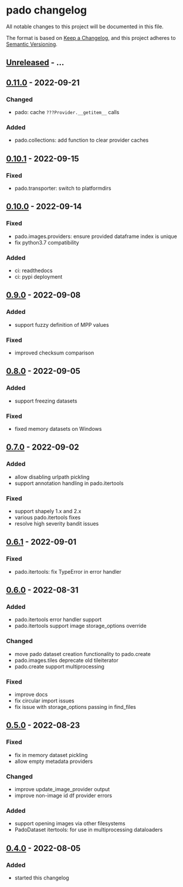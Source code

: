 # pado changelog

All notable changes to this project will be documented in this file.

The format is based on [Keep a Changelog](https://keepachangelog.com/en/1.0.0/),
and this project adheres to [Semantic Versioning](https://semver.org/spec/v2.0.0.html).

## [Unreleased] - ...

## [0.11.0] - 2022-09-21
### Changed
- pado: cache `???Provider.__getitem__` calls

### Added
- pado.collections: add function to clear provider caches

## [0.10.1] - 2022-09-15
### Fixed
- pado.transporter: switch to platformdirs

## [0.10.0] - 2022-09-14
### Fixed
- pado.images.providers: ensure provided dataframe index is unique
- fix python3.7 compatibility

### Added
- ci: readthedocs
- ci: pypi deployment

## [0.9.0] - 2022-09-08
### Added
- support fuzzy definition of MPP values

### Fixed
- improved checksum comparison

## [0.8.0] - 2022-09-05
### Added
- support freezing datasets

### Fixed
- fixed memory datasets on Windows

## [0.7.0] - 2022-09-02
### Added
- allow disabling urlpath pickling
- support annotation handling in pado.itertools

### Fixed
- support shapely 1.x and 2.x
- various pado.itertools fixes
- resolve high severity bandit issues

## [0.6.1] - 2022-09-01
### Fixed
- pado.itertools: fix TypeError in error handler

## [0.6.0] - 2022-08-31
### Added
- pado.itertools error handler support
- pado.itertools support image storage_options override

### Changed
- move pado dataset creation functionality to pado.create
- pado.images.tiles deprecate old tileiterator
- pado.create support multiprocessing

### Fixed
- improve docs
- fix circular import issues
- fix issue with storage_options passing in find_files

## [0.5.0] - 2022-08-23
### Fixed
- fix in memory dataset pickling
- allow empty metadata providers

### Changed
- improve update_image_provider output
- improve non-image id df provider errors

### Added
- support opening images via other filesystems
- PadoDataset itertools: for use in multiprocessing dataloaders

## [0.4.0] - 2022-08-05
### Added
- started this changelog

[Unreleased]: https://github.com/Bayer-Group/pado/compare/v0.11.0...HEAD
[0.11.0]: https://github.com/Bayer-Group/pado/compare/v0.10.1...v0.11.0
[0.10.1]: https://github.com/Bayer-Group/pado/compare/v0.10.0...v0.10.1
[0.10.0]: https://github.com/Bayer-Group/pado/compare/v0.9.0...v0.10.0
[0.9.0]: https://github.com/Bayer-Group/pado/compare/v0.8.0...v0.9.0
[0.8.0]: https://github.com/Bayer-Group/pado/compare/v0.7.0...v0.8.0
[0.7.0]: https://github.com/Bayer-Group/pado/compare/v0.6.1...v0.7.0
[0.6.1]: https://github.com/Bayer-Group/pado/compare/v0.6.0...v0.6.1
[0.6.0]: https://github.com/Bayer-Group/pado/compare/v0.5.0...v0.6.0
[0.5.0]: https://github.com/Bayer-Group/pado/compare/v0.4.0...v0.5.0
[0.4.0]: https://github.com/Bayer-Group/pado/tree/v0.4.0
